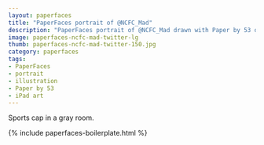 ```yaml
---
layout: paperfaces
title: "PaperFaces portrait of @NCFC_Mad"
description: "PaperFaces portrait of @NCFC_Mad drawn with Paper by 53 on an iPad."
image: paperfaces-ncfc-mad-twitter-lg
thumb: paperfaces-ncfc-mad-twitter-150.jpg
category: paperfaces
tags: 
- PaperFaces
- portrait
- illustration
- Paper by 53
- iPad art
---
```


Sports cap in a gray room.

{% include paperfaces-boilerplate.html %}